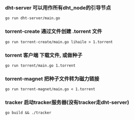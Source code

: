 

### dht-server 可以用作所有dht_node的引导节点

```
go run dht-server/main.go
```


### torrent-create 通过文件创建 .torrent 文件

```
go run torrent-create/main.go lihaile > 1.torrent
```


### torrent 客户端 下载文件, 或做种子

```
go run torrent/main.go 1.torrent
```


### torrent-magnet 把种子文件转为磁力链接

```
go run torrent-magnet/main.go < 1.torrent
```

### tracker 启动tracker服务器(没有tracker走dht-server)

```
go build && ./tracker
```